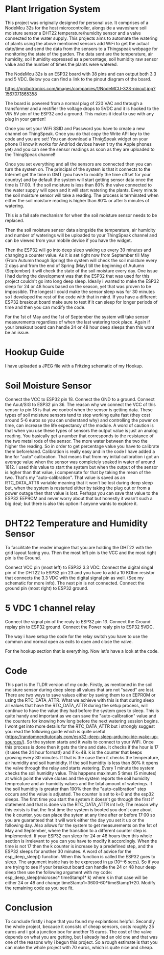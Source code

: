 # Plant Irrigation System

This project was originally designed for personal use. It comprises of a NodeMcu 32s for the host microcontroller, alongside a waveshare soil moisture sensor 
a DHT22 temperature/humidity sensor and a valve connected to the water supply. This projects aims to automate the watering of plants using the above mentioned sensors
add WiFi to get the actual date/time and send the data from the sensors to a Thingspeak webpage for monitoring the state of the garden.
The data sent are the temperature, air humidity, soil humidity expressed as a percentage, soil humidity raw sensor value and the number
of times the plants were watered.

The NodeMcu 32s is an ESP32 board with 38 pins and can output both 3.3 and 5 VDC. Below you can find a link to the pinout diagram of the board.

https://grobotronics.com/images/companies/1/NodeMCU-32S-pinout.jpg?1567071865358

The board is powered from a normal plug of 220 VAC and through a transformer and a rectifier the voltage drops to 5VDC and it is hooked to the VIN 5V pin of the ESP32
and a ground. This makes it ideal to use with any plug in your garden!

Once you set your WiFi SSID and Password you have to create a new channel on ThingSpeak. Once you do that copy the Write API key to the
code and you are set! You can download a ThnigSpeak widget on your phone (I know it works for Andriod devices haven't try the Apple phones yet)
and you can see the sensor readings as soon as they are uploaded to the ThingSpeak channel!

Once you set everything and all the sensors are connected then you can turn the system on. The principal of the system is that it connects to the Internet
get the time in GMT (you have to modify the time offset for your country) and by default the system will start getting sensor data once the time is 17:00.
If the soil moisture is less than 80% the valve connected to the water supply will open and it will start watering the plants. Every minute
the soil moisture sensor will take a reading. The process is terminated when either the soil moisture reading is higher than 80% or after 5 minutes of watering.

This is a fail safe mechanism for when the soil moisture sensor needs to be replaced.

Then the soil moisture sensor data alongside the temperature, air humidity and number of waterings will be uploaded to your ThingSpeak channel and can be viewed from
your mobile device if you have the widget.

Then the ESP32 will go into deep sleep waking up every 30 minutes and changing a counter value. As it is set right now from September till May (From Autumn though Spring) the system will check the soil moisture every 2 days
and from the end of Spring (May) till the beginning of Autumn (September) it will check the state of the soil moisture every day.
One issue i had during the development was that the ESP32 that was used for this project couldn't go into long deep sleep. Ideally i wanted to make the
ESP32 sleep for 24 or 48 hours based on the season, yet that was proven to be impossible. The longest I could make the sensor sleep was for 30 minutes so I developed the rest of the 
code with that in mind. If you have a different ESP32 breakout board make sure to test if it can sleep for longer periods of time and then you can modify the code.

For the 1st of May and the 1st of September the system will take sensor measurements regardless of when the last watering took place. Again if your breakout board can handle 24 or 48 hour deep sleeps
then this wont be an issue.

# Hookup Guide

I have uploaded a JPEG file with a Fritzing schematic of my Hookup. 

# Soil Moisture Sensor

Connect the VCC to ESP32 pin 18.
Connect the GND to a ground.
Connect the Aout/SIG to ESP32 pin 36.
The reason why we connect the VCC of this sensor to pin 18 is that we control when the sensor is getting data. These types of soil moisture sensors tend to stop working quite fast (they cost around 5-6 euros so you can understand why) and controlling the power on time, can increase the life expectancy of the module. A word of caution is that when you use these types of sensors the output value is just an analog reading. You basically get a number that corresponds to the resistance of the two metal rods of the sensor. The more water between the two the higher the reading. So in order to get percentage value you have to calibrate them beforehand. Calibration is really easy and in the code I have added a line for "auto" calibration. That means that from my initial calibration i got an average value when the sensor was completely soaked in water of around 
1812. I used this value to start the system but when the output of the sensor is hgher than that value, i compensate for that by taking the mean of the two. That's my "auto-calibration". That value is saved as an RTC_DATA_ATTR variable meaning that it won't be lost during deep sleep but, when the system is restarted either by taking the plug out or from a power outage then that value is lost. Perhaps you can save that value to the ESP32 EEPROM and never worry about that but honestly it wasn't such a big deal; but there is also this option if anyone wants to explore it.

# DHT22 Temperature and Humidity Sensor

To fascilitate the reader imagine that you are holding the DHT22 with the grid layout facing you. Then the most left pin is the VCC and the most right pin is the Ground.

Connect VCC pin (most left) to ESP32 3.3 VDC.
Connect the digital singal pin of the DHT22 to ESP32 pin 23 and you have to add a 10 KOhm resistor that connects the 3.3 VDC with the digital signal pin as well. (See my schematic for more info).
The next pin is not connected.
Connect the ground pin (most right) to ESP32 ground.

# 5 VDC 1 channel relay

Connect the signal pin of the realy to ESP32 pin 13.
Connect the Ground replay pin to ESP32 ground.
Connect the Power realy pin to ESP32 5VDC.

The way i have setup the code for the relay switch you have to use the common and normal open as exits to open and close the
valve.

For the hookup section that is everything. Now let's have a look at the code.

# Code

This part is the TLDR version of my code. Firstly, as mentioned in the soil moisture sensor during deep sleep all values that are not "saved" are lost. There are two ways to save values either by saving them to an EEPROM or using the RTC_DATA_ATTR. What we achieve with this is that during sleep all values that have the RTC_DATA_ATTR during the setup process, will continue to have the value they had before the system goes to sleep. This is quite handy and important as we can save the "auto-calibration" value and the counters for knowing how long before the next watering session begins. I wont get into more details for the RTC_DATA_ATTR but i strongly suggest you read the following guide which is quite useful (https://randomnerdtutorials.com/esp32-deep-sleep-arduino-ide-wake-up-sources/). So the system starts and it waits to connect to your WiFi. Once this process is done then it gets the time and date. It checks if the hour is 17 (it uses the 24 hour format!) and if k=48. k is the counter that keeps growing every 30 minutes. If that is the case then it checks the temperature, air humidity and soil humididty. If the soil humidity is less than 80% it opens the valve through the relay and starts watering. Every 1 minute the system checks the soil humidity value. This happens maximum 5 times (5 minutes) at which point the valve closes and the system reports the soil humidity tempreature and air humidity values and the total amount of waterings. If the soil humidity is greater than 100% then the "auto-calibration" step occurs and the value is adjusted. The counter is set to k=0 and the esp32 sleeps. The first time you start the system it doesn't go through the first if statement and that is done via the RTC_DATA_ATTR int l=0; The reason why this exists is that the first time the system is booted you don't care about the k counter, you can place the sytem at any time after or before 17:00 so you are guaranteed that it will work either the day you set it up or the following day. Also allows for the system to get measurements on the 1st of May and September, where the transition to a different counter step is implemented. If your ESP32 can sleep for 24 or 48 hours then this whole section is irrelevant to you can you have to modify it accordingly. When the time is not 17 then the k counter is increase by a predefined step, and the ESP32 sleeps for another 30 minutes. A word of advice for the esp_deep_sleep() function. When this function is called the ESP32 goes to sleep. The argument inside has to be expressed in μs (10^-6 secs). So if you are trying to see if your breakout board can handle the 24 or 48 hour deep sleep then use the following argument with my code: esp_deep_sleep(microsec* timeStamp1* k) where k in that case will be either 24 or 48 and change timeStamp1=3600-60*timeStamp1+20. Modify the remaining code as you see fit. 

# Conclusion

To conclude firstly i hope that you found my explantions helpful. Secondly the whole project, because it consists of cheap sensors, costs roughly 25 euros and i got a junction box for another 15 euros. The cost of the valve depends on what you are getting, but I already had an old one and that was one of the reasons why i begun this project. So a rough estimate is that you can make the whole project with 70 euros, which is quite nice and cheap.
